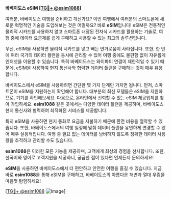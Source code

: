 **바베이도스 eSIM [[TG💪+ @esim1088](https://t.me/s/esim1088)]**

여러분, 바베이도스 여행을 준비하고 계신가요? 이번 여행에서 여러분의 스마트폰에 새로운 혁명적인 기술을 도입해보는 것은 어떨까요? 바로 **eSIM**입니다! eSIM은 전통적인 물리적 시카드를 사용하지 않고 스마트폰 내장된 전자식 시카드를 활용하는 기술로, 여행 중에 데이터 요금제를 쉽게 구매하고 사용할 수 있는 최고의 솔루션입니다.

우선, eSIM을 사용하면 물리적 시카드를 넣고 빼는 번거로움이 사라집니다. 또한, 한 번에 여러 국가의 데이터 플랜을 동시에 관리할 수 있어 여행 중에도 불편함 없이 자유롭게 인터넷을 이용할 수 있습니다. 특히 바베이도스는 와이파이 연결이 제한적일 수 있기 때문에, eSIM을 사용하여 현지 통신사와 협력한 데이터 플랜을 구매하는 것이 매우 유용합니다.

바베이도스에서 eSIM을 사용하려면 간단한 몇 가지 단계만 거치면 됩니다. 먼저, 스마트폰이 eSIM을 지원하는지 확인해야 합니다. 대부분의 최신 모델들은 eSIM을 지원하므로, 기기를 확인해보세요. 다음으로, 온라인에서 신뢰할 수 있는 eSIM 제공업체를 찾아 가입하세요. **esim1088** 같은 곳에서는 다양한 데이터 플랜을 제공하며, 바베이도스 현지 통신사와 협력하여 최적화된 서비스를 제공합니다.

특히 eSIM을 사용하면 현지 통화로 요금을 지불하기 때문에 환전 비용을 절약할 수 있습니다. 또한, 바베이도스에서의 여행 일정에 맞춰 데이터 플랜을 유연하게 변경할 수 있어 매우 실용적입니다. 여행 중 필요 없는 데이터를 낭비하지 않도록 정확한 데이터 사용량을 추적하고 관리할 수도 있습니다.

**esim1088**은 이러한 모든 기능을 제공하며, 고객에게 최상의 경험을 선사합니다. 또한, 한국어와 영어로 고객지원을 제공하니, 궁금한 점이 있다면 언제든지 문의하세요!

**eSIM**을 사용하면 바베이도스에서 더 편안하고 안전한 여행을 즐길 수 있습니다. 지금 바로 **esim1088**을 통해 eSIM을 구매하고, 바베이도스의 아름다운 해변과 열대 우림을 마음껏 탐험하세요!

[[TG💪+ @esim1088](https://t.me/s/esim1088) ![Image](https://i.postimg.cc/Y0z9fWf4/image.png)]